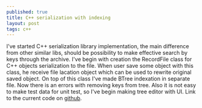 ```yaml
---
published: true
title: C++ serialization with indexing
layout: post
tags: c++
---
```


I've started C++ serialization library implementation, the main difference from other similar libs, should be possibility to make effective search by keys through the archive. 
I've begin with creation the RecordFile class for C++ objects serialization to the file. When user save some object with this class, he receive file lacation object which can be used to rewrite original saved object. On top of this class I've made BTree indexation in separate file. 
Now there is an errors with removing keys from tree. Also it is not easy to make test data for unit test, so I've begin making tree editor with UI.
Link to the current code on [github](https://github.com/Kolkir/btree.git).